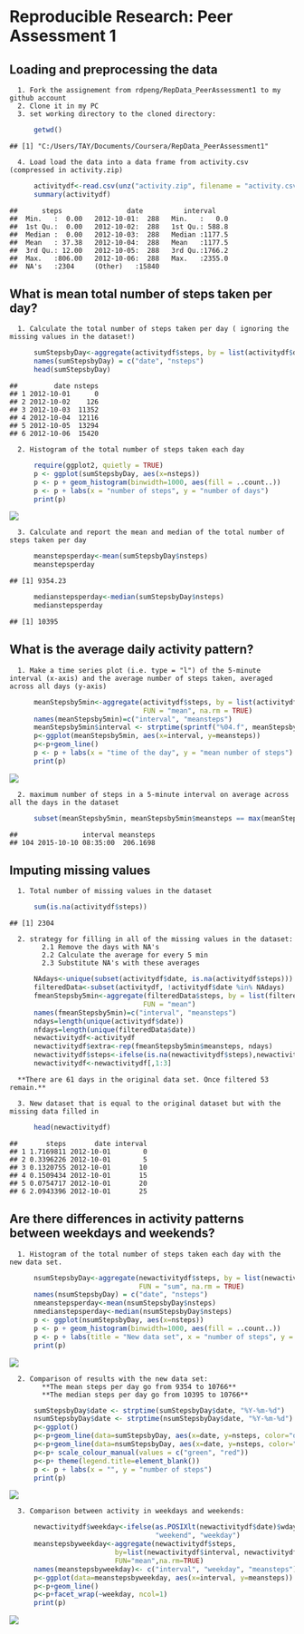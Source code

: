 # Reproducible Research: Peer Assessment 1


## Loading and preprocessing the data
      1. Fork the assignement from rdpeng/RepData_PeerAssessment1 to my github account
      2. Clone it in my PC
      3. set working directory to the cloned directory:

```r
      getwd()
```

```
## [1] "C:/Users/TAY/Documents/Coursera/RepData_PeerAssessment1"
```
      4. Load load the data into a data frame from activity.csv (compressed in activity.zip)

```r
      activitydf<-read.csv(unz("activity.zip", filename = "activity.csv"), na.strings = "NA")
      summary(activitydf)
```

```
##      steps                date          interval     
##  Min.   :  0.00   2012-10-01:  288   Min.   :   0.0  
##  1st Qu.:  0.00   2012-10-02:  288   1st Qu.: 588.8  
##  Median :  0.00   2012-10-03:  288   Median :1177.5  
##  Mean   : 37.38   2012-10-04:  288   Mean   :1177.5  
##  3rd Qu.: 12.00   2012-10-05:  288   3rd Qu.:1766.2  
##  Max.   :806.00   2012-10-06:  288   Max.   :2355.0  
##  NA's   :2304     (Other)   :15840
```


## What is mean total number of steps taken per day?

      1. Calculate the total number of steps taken per day ( ignoring the missing values in the dataset!)

```r
      sumStepsbyDay<-aggregate(activitydf$steps, by = list(activitydf$date), FUN = "sum", na.rm = TRUE)
      names(sumStepsbyDay) = c("date", "nsteps")
      head(sumStepsbyDay)
```

```
##         date nsteps
## 1 2012-10-01      0
## 2 2012-10-02    126
## 3 2012-10-03  11352
## 4 2012-10-04  12116
## 5 2012-10-05  13294
## 6 2012-10-06  15420
```
      2. Histogram of the total number of steps taken each day

```r
      require(ggplot2, quietly = TRUE)
      p <- ggplot(sumStepsbyDay, aes(x=nsteps))
      p <- p + geom_histogram(binwidth=1000, aes(fill = ..count..))
      p <- p + labs(x = "number of steps", y = "number of days")
      print(p)
```

![](PA1_template_files/figure-html/unnamed-chunk-4-1.png) 
      
      3. Calculate and report the mean and median of the total number of steps taken per day
      

```r
      meanstepsperday<-mean(sumStepsbyDay$nsteps)
      meanstepsperday
```

```
## [1] 9354.23
```

```r
      medianstepsperday<-median(sumStepsbyDay$nsteps)
      medianstepsperday
```

```
## [1] 10395
```


## What is the average daily activity pattern?
      1. Make a time series plot (i.e. type = "l") of the 5-minute interval (x-axis) and the average number of steps taken, averaged across all days (y-axis)

```r
      meanStepsby5min<-aggregate(activitydf$steps, by = list(activitydf$interval), 
                                 FUN = "mean", na.rm = TRUE)
      names(meanStepsby5min)=c("interval", "meansteps")
      meanStepsby5min$interval <- strptime(sprintf("%04.f", meanStepsby5min$interval), "%H%M")
      p<-ggplot(meanStepsby5min, aes(x=interval, y=meansteps))
      p<-p+geom_line()
      p <- p + labs(x = "time of the day", y = "mean number of steps")
      print(p)
```

![](PA1_template_files/figure-html/unnamed-chunk-7-1.png) 
      
      2. maximum number of steps in a 5-minute interval on average across all the days in the dataset

```r
      subset(meanStepsby5min, meanStepsby5min$meansteps == max(meanStepsby5min$meansteps))
```

```
##                interval meansteps
## 104 2015-10-10 08:35:00  206.1698
```
      

## Imputing missing values

      1. Total number of missing values in the dataset

```r
      sum(is.na(activitydf$steps))
```

```
## [1] 2304
```
      2. strategy for filling in all of the missing values in the dataset:
            2.1 Remove the days with NA's
            2.2 Calculate the average for every 5 min
            2.3 Substitute NA's with these averages

```r
      NAdays<-unique(subset(activitydf$date, is.na(activitydf$steps)))
      filteredData<-subset(activitydf, !activitydf$date %in% NAdays)
      fmeanStepsby5min<-aggregate(filteredData$steps, by = list(filteredData$interval), 
                                 FUN = "mean")
      names(fmeanStepsby5min)=c("interval", "meansteps")
      ndays=length(unique(activitydf$date))
      nfdays=length(unique(filteredData$date))
      newactivitydf<-activitydf
      newactivitydf$extra<-rep(fmeanStepsby5min$meansteps, ndays)
      newactivitydf$steps<-ifelse(is.na(newactivitydf$steps),newactivitydf$extra,newactivitydf$steps)
      newactivitydf<-newactivitydf[,1:3]
```
      **There are 61 days in the original data set. Once filtered 53 remain.**
      
      3. New dataset that is equal to the original dataset but with the missing data filled in

```r
      head(newactivitydf)
```

```
##       steps       date interval
## 1 1.7169811 2012-10-01        0
## 2 0.3396226 2012-10-01        5
## 3 0.1320755 2012-10-01       10
## 4 0.1509434 2012-10-01       15
## 5 0.0754717 2012-10-01       20
## 6 2.0943396 2012-10-01       25
```


## Are there differences in activity patterns between weekdays and weekends?

      1. Histogram of the total number of steps taken each day with the new data set.

```r
      nsumStepsbyDay<-aggregate(newactivitydf$steps, by = list(newactivitydf$date), 
                                FUN = "sum", na.rm = TRUE)
      names(nsumStepsbyDay) = c("date", "nsteps")
      nmeanstepsperday<-mean(nsumStepsbyDay$nsteps)
      nmedianstepsperday<-median(nsumStepsbyDay$nsteps)
      p <- ggplot(nsumStepsbyDay, aes(x=nsteps))
      p <- p + geom_histogram(binwidth=1000, aes(fill = ..count..))
      p <- p + labs(title = "New data set", x = "number of steps", y = "number of days")
      print(p)
```

![](PA1_template_files/figure-html/unnamed-chunk-12-1.png) 

      2. Comparison of results with the new data set:
            **The mean steps per day go from 9354 to 10766** 
            **The median steps per day go from 10395 to 10766** 


```r
      sumStepsbyDay$date <- strptime(sumStepsbyDay$date, "%Y-%m-%d")
      nsumStepsbyDay$date <- strptime(nsumStepsbyDay$date, "%Y-%m-%d")
      p<-ggplot()
      p<-p+geom_line(data=sumStepsbyDay, aes(x=date, y=nsteps, color="original"))
      p<-p+geom_line(data=nsumStepsbyDay, aes(x=date, y=nsteps, color="new"), size=2)
      p<-p+ scale_colour_manual(values = c("green", "red"))
      p<-p+ theme(legend.title=element_blank())
      p <- p + labs(x = "", y = "number of steps")
      print(p)
```

![](PA1_template_files/figure-html/unnamed-chunk-13-1.png) 

      3. Comparison between activity in weekdays and weekends:


```r
      newactivitydf$weekday<-ifelse(as.POSIXlt(newactivitydf$date)$wday %in% c(0,6),
                                    "weekend", "weekday")
      meanstepsbyweekday<-aggregate(newactivitydf$steps, 
                          by=list(newactivitydf$interval, newactivitydf$weekday), 
                          FUN="mean",na.rm=TRUE)
      names(meanstepsbyweekday)<- c("interval", "weekday", "meansteps")
      p<-ggplot(data=meanstepsbyweekday, aes(x=interval, y=meansteps))
      p<-p+geom_line()
      p<-p+facet_wrap(~weekday, ncol=1)
      print(p)
```

![](PA1_template_files/figure-html/unnamed-chunk-14-1.png) 
